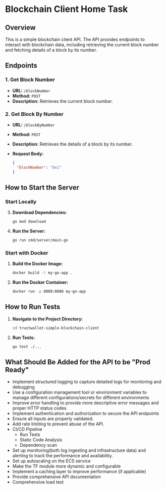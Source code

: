 # Blockchain Client Home Task

## Overview

This is a simple blockchain client API. The API provides endpoints to interact with blockchain data, including retrieving the current block number and fetching details of a block by its number.

## Endpoints

### 1. Get Block Number

- **URL:** `/blockNumber`
- **Method:** `POST`
- **Description:** Retrieves the current block number.

### 2. Get Block By Number

- **URL:** `/blockByNumber`
- **Method:** `POST`
- **Description:** Retrieves the details of a block by its number.
- **Request Body:**

  ```json
  {
    "blockNumber": "0x1"
  }
  ```

## How to Start the Server

### Start Locally

3. **Download Dependencies:**

   ```sh
   go mod download
   ```

4. **Run the Server:**

   ```sh
   go run cmd/server/main.go
   ```

### Start with Docker

1. **Build the Docker Image:**

   ```sh
   docker build -t my-go-app .
   ```

2. **Run the Docker Container:**

   ```sh
   docker run -p 8080:8080 my-go-app
   ```

## How to Run Tests

1. **Navigate to the Project Directory:**

   ```sh
   cd trustwallet-simple-blockchain-client
   ```

2. **Run Tests:**

   ```sh
   go test ./...
   ```

## What Should Be Added for the API to be "Prod Ready"

- Implement structured logging to capture detailed logs for monitoring and debugging
- Use a configuration management tool or environment variables to manage different configurations/secrets for different environments
- Improve error handling to provide more descriptive error messages and proper HTTP status codes
- Implement authentication and authorization to secure the API endpoints
- Ensure all inputs are properly validated.
- Add rate limiting to prevent abuse of the API.
- CI/CD Pipeline
  - Run Tests
  - Static Code Analysis
  - Dependency scan
- Set up monitoring(both log ingesting and infrastructure data) and alerting to track the performance and availability.
- Set up autoscaling on the ECS service
- Make the TF module more dynamic and configurable
- Implement a caching layer to improve performance (if applicable)
- Provide comprehensive API documentation
- Comprehensive load test

